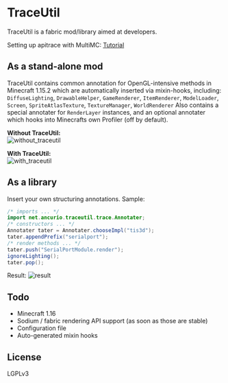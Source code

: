 # TraceUtil
TraceUtil is a fabric mod/library aimed at developers.

Setting up apitrace with MultiMC: [Tutorial](https://gist.github.com/Sturmlilie/69d6c4d2dce9d648cd706093c95ba195)
## As a stand-alone mod
TraceUtil contains common annotation for OpenGL-intensive methods in Minecraft 1.15.2 which are automatically inserted via mixin-hooks, including:  
`DiffuseLighting`, `DrawableHelper`, `GameRenderer`, `ItemRenderer`, `ModelLoader`, `Screen`, `SpriteAtlasTexture`, `TextureManager`, `WorldRenderer`
Also contains a special annotater for `RenderLayer` instances, and an optional annotater which hooks into Minecrafts own Profiler (off by default).

**Without TraceUtil:**  
![without_traceutil](https://imgur.com/0ctOB9K.png)

**With TraceUtil:**  
![with_traceutil](https://imgur.com/4pxNePM.png)
## As a library
Insert your own structuring annotations. Sample:
```java
/* imports ... */
import net.ancurio.traceutil.trace.Annotater;
/* constructors ... */
Annotater tater = Annotater.chooseImpl("tis3d");
tater.appendPrefix("serialport");
/* render methods ... */
tater.push("SerialPortModule.render");
ignoreLighting();
tater.pop();
```
Result:
![result](https://imgur.com/v3LMhCC.png)

## Todo
* Minecraft 1.16
* Sodium / fabric rendering API support (as soon as those are stable)
* Configuration file
* Auto-generated mixin hooks

## License
LGPLv3
